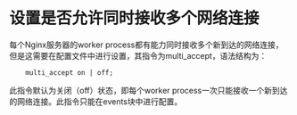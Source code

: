 # 设置是否允许同时接收多个网络连接

每个Nginx服务器的worker process都有能力同时接收多个新到达的网络连接，但是这需要在配置文件中进行设置，其指令为multi_accept，语法结构为：
```
    multi_accept on | off;
```
此指令默认为关闭（off）状态，即每个worker process一次只能接收一个新到达的网络连接。此指令只能在events块中进行配置。